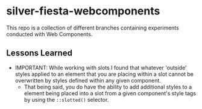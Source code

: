# silver-fiesta-webcomponents
This repo is a collection of different branches containing experiments conducted with Web Components.




## Lessons Learned
- IMPORTANT: While working with slots I found that whatever 'outside' styles applied to an element that you are placing within a slot cannot be overwritten by styles defined within any given component.
  - That being said, you do have the ability to add additional styles to a element being placed into a slot from a given component's style tags by using the `::slotted()` selector.
